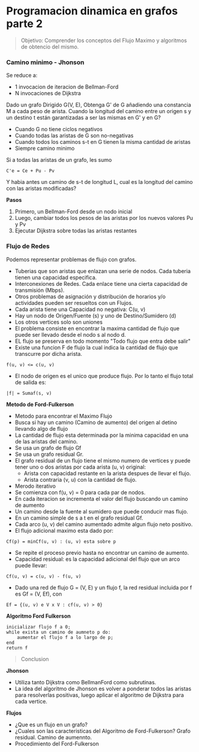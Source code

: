 # Programacion dinamica en grafos parte 2

>Objetivo:
Comprender los conceptos del Flujo Maximo y algoritmos de obtencio del mismo.

### **Camino minimo - Jhonson**

Se reduce a:
* 1 invocacion de iteracion de Bellman-Ford
* N invocaciones de Dijkstra

Dado un grafo Dirigido G(V, E), Obtenga G' de G añadiendo una constancia M a cada peso de arista. Cuando la longitud del camino entre un origen s y un destino t están garantizadas a ser las mismas en G' y en G?
* Cuando G no tiene ciclos negativos
* Cuando todas las aristas de G son no-negativas
* Cuando todos los caminos s-t en G tienen la misma cantidad de aristas
* Siempre camino minimo

Si a todas las aristas de un grafo, les sumo
```
C'e = Ce + Pu - Pv
```
Y habia antes un camino de s-t de longitud L, cual es la longitud del camino con las aristas modificadas?

**Pasos**
1. Primero, un Bellman-Ford desde un nodo inicial
2. Luego, cambiar todos los pesos de las aristas por los nuevos valores Pu y Pv
3. Ejecutar Dijkstra sobre todas las aristas restantes

### **Flujo de Redes**

Podemos representar problemas de flujo con grafos.
* Tuberias que son aristas que enlazan una serie de nodos. Cada tuberia tienen una capacidad especifica.
* Interconexiones de Redes. Cada enlace tiene una cierta capacidad de transmisión (Mbps).
* Otros problemas de asignación y distribución de horarios y/o actividades pueden ser resueltos con un Flujos.
* Cada arista tiene una Capacidad no negativa: C(u, v)
* Hay un nodo de Origen/Fuente (s) y uno de Destino/Sumidero (d)
* Los otros vertices solo son uniones
* El problema consiste en encontrar la maxima cantidad de flujo que puede ser llevado desde el nodo s al nodo d.
* EL flujo se preserva en todo momento "Todo flujo que entra debe salir"
* Existe una funcion F de flujo la cual indica la cantidad de flujo que transcurre por dicha arista.
```
f(u, v) <= c(u, v)
```
* El nodo de origen es el unico que produce flujo. Por lo tanto el flujo total de salida es:
```
|f| = Sumaf(s, v)
```

**Metodo de Ford-Fulkerson**
* Metodo para encontrar el Maximo Flujo
* Busca si hay un camino (Camino de aumento) del origen al detino llevando algo de flujo
* La cantidad de flujo esta determinada por la minima capacidad en una de las aristas del camino.
* Se usa un grafo de flujo Gf
* Se usa un grafo residual Gr.
* El grafo residual de un flujo tiene el mismo numero de vertices y puede tener uno o dos aristas por cada arista (u, v) original:
    * Arista con capacidad restante en la arista despues de llevar el flujo.
    * Arista contraria (v, u) con la cantidad de flujo.
* Merodo iterativo
* Se comienza con f(u, v) = 0 para cada par de nodos.
* En cada iteracion se incrementa el valor del flujo buscando un camino de aumento
* Un camino desde la fuente al sumidero que puede conducir mas flujo.
* En un camino simple de s a t en el grafo residual Gf.
* Cada arco (u, v) del camino aumentado admite algun flujo neto positivo.
* El flujo adicional maximo esta dado por:
```
Cf(p) = minCf(u, v) : (u, v) esta sobre p
```
* Se repite el proceso previo hasta no encontrar un camino de aumento.
* Capacidad residual: es la capacidad adicional del flujo que un arco puede llevar:
```
Cf(u, v) = c(u, v) - f(u, v)
```
* Dado una red de flujo G = (V, E) y un flujo f, la red residual incluida por f es Gf = (V, Ef), con
```
Ef = {(u, v) e V x V : cf(u, v) > 0}
```

**Algoritmo Ford Fulkerson**
```
inicializar flujo f a 0;
while exista un camino de aumneto p do:
    aumentar el flujo f a lo largo de p;
end
return f
```

>Conclusion

**Jhonson**
* Utiliza tanto Dijkstra como BellmanFord como subrutinas.
* La idea del algoritmo de Jhonson es volver a ponderar todos las aristas para resolverlas positivas, luego aplicar el algoritmo de Dijkstra para cada vertice.

**Flujos**
* ¿Que es un flujo en un grafo?
* ¿Cuales son las caracteristicas del Algoritmo de Ford-Fulkerson? Grafo residual. Camino de aumennto.
* Procedimiento del Ford-Fulkerson 
